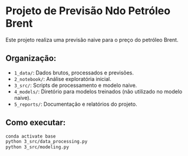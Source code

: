 # Projeto de Previsão Ndo Petróleo Brent

Este projeto realiza uma previsão naive para o preço do petróleo Brent.

## Organização:

- `1_data/`: Dados brutos, processados e previsões.
- `2_notebook/`: Análise exploratória inicial.
- `3_src/`: Scripts de processamento e modelo naive.
- `4_models/`: Diretório para modelos treinados (não utilizado no modelo naive).
- `5_reports/`: Documentação e relatórios do projeto.

## Como executar:

```bash
conda activate base
python 3_src/data_processing.py
python 3_src/modeling.py